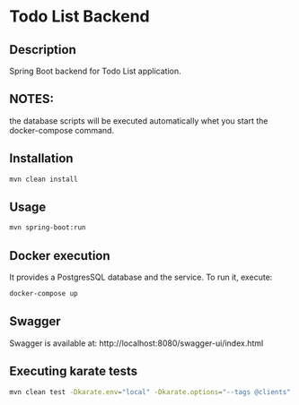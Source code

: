 # Todo List Backend

## Description

Spring Boot backend for Todo List application.

## NOTES:

the database scripts will be executed automatically whet you start the docker-compose command.

## Installation

```bash
mvn clean install
```

## Usage

```bash
mvn spring-boot:run
```

## Docker execution

It provides a PostgresSQL database and the service. To run it, execute: 

```bash
docker-compose up
```

## Swagger

Swagger is available at: http://localhost:8080/swagger-ui/index.html


## Executing karate tests

```bash
mvn clean test -Dkarate.env="local" -Dkarate.options="--tags @clients" -Ddriver=karate > log.log -X
```